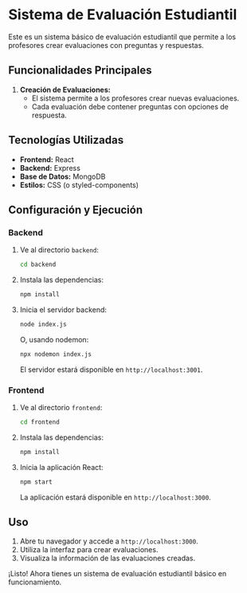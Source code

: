 # Sistema de Evaluación Estudiantil

Este es un sistema básico de evaluación estudiantil que permite a los profesores crear evaluaciones con preguntas y respuestas.

## Funcionalidades Principales

1. **Creación de Evaluaciones:**
   - El sistema permite a los profesores crear nuevas evaluaciones.
   - Cada evaluación debe contener preguntas con opciones de respuesta.

## Tecnologías Utilizadas

- **Frontend:** React
- **Backend:** Express
- **Base de Datos:** MongoDB
- **Estilos:** CSS (o styled-components)

## Configuración y Ejecución

### Backend

1. Ve al directorio `backend`:

    ```bash
    cd backend
    ```

2. Instala las dependencias:

    ```bash
    npm install
    ```

3. Inicia el servidor backend:

    ```bash
    node index.js
    ```

   O, usando nodemon:

    ```bash
    npx nodemon index.js
    ```

   El servidor estará disponible en `http://localhost:3001`.

### Frontend

1. Ve al directorio `frontend`:

    ```bash
    cd frontend
    ```

2. Instala las dependencias:

    ```bash
    npm install
    ```

3. Inicia la aplicación React:

    ```bash
    npm start
    ```

   La aplicación estará disponible en `http://localhost:3000`.

## Uso

1. Abre tu navegador y accede a `http://localhost:3000`.
2. Utiliza la interfaz para crear evaluaciones.
3. Visualiza la información de las evaluaciones creadas.

¡Listo! Ahora tienes un sistema de evaluación estudiantil básico en funcionamiento.
